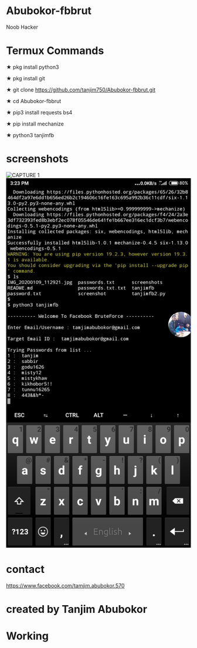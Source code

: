# Abubokor-fbbrut
Noob Hacker

# Termux Commands

★ pkg install python3

★ pkg install git

★ git clone https://github.com/tanjim750/Abubokor-fbbrut.git

★ cd Abubokor-fbbrut

★ pip3 install requests bs4


★ pip install mechanize

★ python3 tanjimfb

# screenshots 

![CAPTURE 1](https://github.com/tanjim750/Abubokor-fbbrut/commit/91be0fc7127789a99d905476644802be9f2e5491)
![CAPTURE 1](https://github.com/tanjim750/Abubokor-fbbrut/blob/master/Screenshot_termux.jpg)



# contact 

https://www.facebook.com/tamjim.abubokor.570

# created by Tanjim Abubokor

# Working
